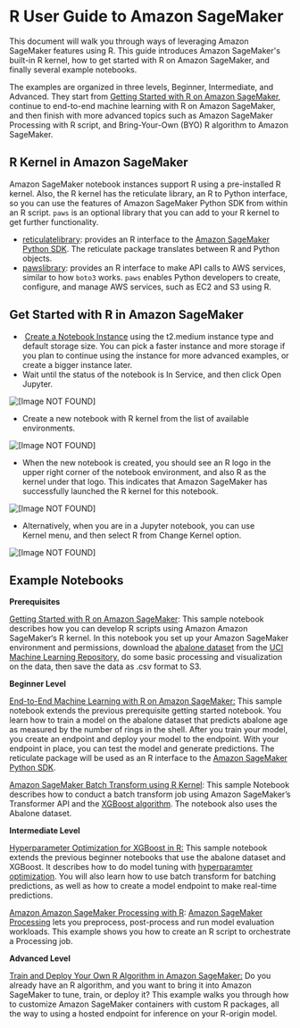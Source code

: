 # R User Guide to Amazon SageMaker<a name="r-guide"></a>

 This document will walk you through ways of leveraging Amazon SageMaker features using R\. This guide introduces Amazon SageMaker's built\-in R kernel, how to get started with R on Amazon SageMaker, and finally several example notebooks\.

The examples are organized in three levels, Beginner, Intermediate, and Advanced\. They start from [Getting Started with R on Amazon SageMaker](https://github.com/awslabs/amazon-sagemaker-examples/blob/master/r_examples/r_sagemaker_hello_world/r_sagemaker_hello_world.ipynb), continue to end\-to\-end machine learning with R on Amazon SageMaker, and then finish with more advanced topics such as Amazon SageMaker Processing with R script, and Bring\-Your\-Own \(BYO\) R algorithm to Amazon SageMaker\.  

## R Kernel in Amazon SageMaker<a name="w912aab7c27c27b7"></a>

 Amazon SageMaker notebook instances support R using a pre\-installed R kernel\. Also, the R kernel has the reticulate library, an R to Python interface, so you can use the features of Amazon SageMaker Python SDK from within an R script\. `paws` is an optional library that you can add to your R kernel to get further functionality\.  
+  [reticulatelibrary](https://rstudio.github.io/reticulate/): provides an R interface to the [Amazon SageMaker Python SDK](https://sagemaker.readthedocs.io)\. The reticulate package translates between R and Python objects\. 
+  [pawslibrary](https://cran.r-project.org/web/packages/paws/index.html): provides an R interface to make API calls to AWS services, similar to how `boto3` works\. `paws` enables Python developers to create, configure, and manage AWS services, such as EC2 and S3 using R\.  

## Get Started with R in Amazon SageMaker<a name="w912aab7c27c27b9"></a>
+   [Create a Notebook Instance](https://docs.aws.amazon.com/sagemaker/latest/dg/howitworks-create-ws.html) using the t2\.medium instance type and default storage size\. You can pick a faster instance and more storage if you plan to continue using the instance for more advanced examples, or create a bigger instance later\. 
+  Wait until the status of the notebook is In Service, and then click Open Jupyter\. 

 ![\[Image NOT FOUND\]](http://docs.aws.amazon.com/sagemaker/latest/dg/images/An-R-User-Guide-to-SageMaker/An-R-User-Guide-to-SageMaker-1.png) 
+  Create a new notebook with R kernel from the list of available environments\.  

 ![\[Image NOT FOUND\]](http://docs.aws.amazon.com/sagemaker/latest/dg/images/An-R-User-Guide-to-SageMaker/An-R-User-Guide-to-SageMaker-2.png) 
+  When the new notebook is created, you should see an R logo in the upper right corner of the notebook environment, and also R as the kernel under that logo\. This indicates that Amazon SageMaker has successfully launched the R kernel for this notebook\. 

 ![\[Image NOT FOUND\]](http://docs.aws.amazon.com/sagemaker/latest/dg/images/An-R-User-Guide-to-SageMaker/An-R-User-Guide-to-SageMaker-3.png) 
+  Alternatively, when you are in a Jupyter notebook, you can use Kernel menu, and then select R from Change Kernel option\. 

 ![\[Image NOT FOUND\]](http://docs.aws.amazon.com/sagemaker/latest/dg/images/An-R-User-Guide-to-SageMaker/An-R-User-Guide-to-SageMaker-4.png) 

## Example Notebooks<a name="w912aab7c27c27c11"></a>

 **Prerequisites** 

 [Getting Started with R on Amazon SageMaker](https://github.com/awslabs/amazon-sagemaker-examples/blob/master/r_examples/r_sagemaker_hello_world/r_sagemaker_hello_world.ipynb): This sample notebook describes how you can develop R scripts using Amazon Amazon SageMaker‘s R kernel\. In this notebook you set up your Amazon SageMaker environment and permissions, download the [abalone dataset](https://archive.ics.uci.edu/ml/datasets/abalone) from the [UCI Machine Learning Repository](https://archive.ics.uci.edu/ml/index.php), do some basic processing and visualization on the data, then save the data as \.csv format to S3\. 

 **Beginner Level** 

 [End\-to\-End Machine Learning with R on Amazon SageMaker:](https://github.com/awslabs/amazon-sagemaker-examples/blob/master/r_examples/r_end_2_end/r_sagemaker_abalone.ipynb) This sample notebook extends the previous prerequisite getting started notebook\. You learn how to train a model on the abalone dataset that predicts abalone age as measured by the number of rings in the shell\. After you train your model, you create an endpoint and deploy your model to the endpoint\. With your endpoint in place, you can test the model and generate predictions\. The reticulate package will be used as an R interface to the [Amazon SageMaker Python SDK](https://sagemaker.readthedocs.io)\.  

 [Amazon SageMaker Batch Transform using R Kernel](https://github.com/awslabs/amazon-sagemaker-examples/blob/master/r_examples/r_batch_transform/r_xgboost_batch_transform.ipynb): This sample Notebook describes how to conduct a batch transform job using Amazon SageMaker’s Transformer API and the [XGBoost algorithm](https://docs.aws.amazon.com/sagemaker/latest/dg/xgboost.html)\. The notebook also uses the Abalone dataset\. 

 **Intermediate Level** 

 [Hyperparameter Optimization for XGBoost in R:](https://github.com/awslabs/amazon-sagemaker-examples/blob/master/r_examples/r_xgboost_hpo_batch_transform/r_xgboost_hpo_batch_transform.ipynb) This sample notebook extends the previous beginner notebooks that use the abalone dataset and XGBoost\. It describes how to do model tuning with [hyperparamter optimization](https://sagemaker.readthedocs.io/en/stable/tuner.html)\. You will also learn how to use batch transform for batching predictions, as well as how to create a model endpoint to make real\-time predictions\.  

 [Amazon Amazon SageMaker Processing with R](https://github.com/awslabs/amazon-sagemaker-examples/blob/master/r_examples/r_in_sagemaker_processing/r_in_sagemaker_processing.ipynb): [Amazon SageMaker Processing](https://aws.amazon.com/blogs/aws/amazon-sagemaker-processing-fully-managed-data-processing-and-model-evaluation/) lets you preprocess, post\-process and run model evaluation workloads\. This example shows you how to create an R script to orchestrate a Processing job\.  

 **Advanced Level** 

 [Train and Deploy Your Own R Algorithm in Amazon SageMaker:](https://github.com/awslabs/amazon-sagemaker-examples/tree/master/r_examples/r_byo_r_algo_hpo) Do you already have an R algorithm, and you want to bring it into Amazon SageMaker to tune, train, or deploy it? This example walks you through how to customize Amazon SageMaker containers with custom R packages, all the way to using a hosted endpoint for inference on your R\-origin model\. 